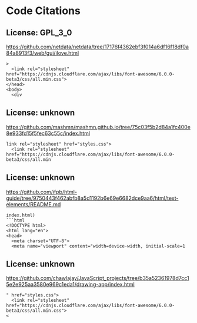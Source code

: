 # Code Citations

## License: GPL_3_0
https://github.com/netdata/netdata/tree/17176f4362ebf3f014a6df16f18df0a84a8913f3/web/gui/ilove.html

```
>
  <link rel="stylesheet" href="https://cdnjs.cloudflare.com/ajax/libs/font-awesome/6.0.0-beta3/css/all.min.css">
</head>
<body>
  <div
```


## License: unknown
https://github.com/mashmn/mashmn.github.io/tree/75c03f5b2d84a1fc400e8e933fd15f5fec63c55c/index.html

```
link rel="stylesheet" href="styles.css">
  <link rel="stylesheet" href="https://cdnjs.cloudflare.com/ajax/libs/font-awesome/6.0.0-beta3/css/all.min
```


## License: unknown
https://github.com/ifpb/html-guide/tree/9750443f462abfb8a5d1192b6e69e6682dce9aa6/html/text-elements/README.md

```
index.html)
```html
<!DOCTYPE html>
<html lang="en">
<head>
  <meta charset="UTF-8">
  <meta name="viewport" content="width=device-width, initial-scale=1
```


## License: unknown
https://github.com/chawlajay/JavaScript_projects/tree/b35a52361978d7cc15e2e925aa3580e969c1eda1/drawing-app/index.html

```
" href="styles.css">
  <link rel="stylesheet" href="https://cdnjs.cloudflare.com/ajax/libs/font-awesome/6.0.0-beta3/css/all.min.css">
<
```

